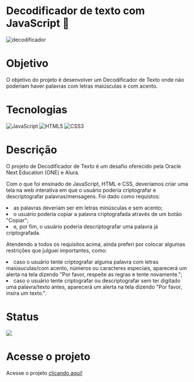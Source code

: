 # Decodificador de texto com JavaScript 📕
![decodificador](https://github.com/jumalisilva/challengeT6-decodificado-de-texto/assets/139915382/d3447be1-0e7e-43d1-84d6-980e24c5e7c9)

# Objetivo
<p>O objetivo do projeto é desenvolver um Decodificador de Texto onde não poderiam haver palavras com letras maiúsculas e com acento.</p>

# Tecnologias
![JavaScript](https://img.shields.io/badge/JavaScript-F7DF1E?style=for-the-badge&logo=javascript&logoColor=black)
![HTML5](https://img.shields.io/badge/HTML5-E34F26?style=for-the-badge&logo=html5&logoColor=white)
![CSS3](https://img.shields.io/badge/CSS3-1572B6?style=for-the-badge&logo=css3&logoColor=white)

# Descrição
<p>
  O projeto de Decodificador de Texto é um desafio oferecido pela Oracle Next Education (ONE) e Alura.

  Com o que foi ensinado de JavaScript, HTML e CSS, deveríamos criar uma tela na web interativa em que o usuário poderia criptografar e descriptografar palavras/mensagens. Foi dado como requistos:
    <li>
      as palavras deveriam ser em letras minúsculas e sem acento;
    </li>
    <li>
      o usuário poderia copiar a palavra criptografada através de um botão "Copiar";
    </li>
    <li>
      e, por fim, o usuário poderia descriptografar uma palavra já criptografada.
    </li>
  
  Atendendo a todos os requisitos acima, ainda preferi por colocar algumas restrições que julguei importantes, como:
  <li>
    caso o usuário tente criptografar alguma palavra com letras maiúsuculas/com acento, números ou caracteres especiais, aparecerá um alerta na tela dizendo "Por favor, respeite as regras e tente novamente.";
  </li>
  <li>
    caso o usuário tente criptografar ou descriptografar sem ter digitado uma palavra/texto antes, aparecerá um alerta na tela dizendo "Por favor, insira um texto.".
  </li> 
</p>

# Status
<p><img src="http://img.shields.io/static/v1?label=STATUS&message=FINALIZADO&color=GREEN&style=for-the-badge"/></p>

# Acesse o projeto
<p>Acesse o projeto <a href="https://jumalisilva.github.io/challengeT6-decodificado-de-texto/">clicando aqui!</a></p>
